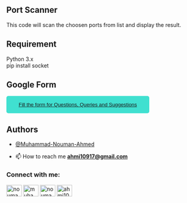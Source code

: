 ## Port Scanner 

This code will scan the choosen ports from list and display the result.

## Requirement
Python 3.x \
pip install socket

## Google Form

<button style="background-color: turquoise; border: none; border-radius: 5px; color: #333; /* Dark grey */ padding: 15px 32px"><a href="https://docs.google.com/forms/d/e/1FAIpQLSdhxR5JdOb_pjtQb48Ax8JbJfkbcCyCeYLBWxHQ02u7z5oKag/viewform?usp=sf_link" target="blank"> Fill the form for Questions, Queries and Suggestions</a></button>

## Authors

- [@Muhammad-Nouman-Ahmed](https://github.com/Muhammad-Nouman-Ahmed)


- 📫 How to reach me **ahmi10917@gmail.com**

<h3 align="left">Connect with me:</h3>
<p align="left">
<a href="https://twitter.com/nouman_music" target="blank"><img align="center" src="https://raw.githubusercontent.com/rahuldkjain/github-profile-readme-generator/master/src/images/icons/Social/twitter.svg" alt="nouman_music" height="30" width="40" /></a>
<a href="https://linkedin.com/in/muhammad-nouman-ahmed" target="blank"><img align="center" src="https://raw.githubusercontent.com/rahuldkjain/github-profile-readme-generator/master/src/images/icons/Social/linked-in-alt.svg" alt="muhammad-nouman-ahmed" height="30" width="40" /></a>
<a href="https://instagram.com/nouman_music" target="blank"><img align="center" src="https://raw.githubusercontent.com/rahuldkjain/github-profile-readme-generator/master/src/images/icons/Social/instagram.svg" alt="nouman_music" height="30" width="40" /></a>
<a href="https://www.hackerrank.com/ahmi10917" target="blank"><img align="center" src="https://raw.githubusercontent.com/rahuldkjain/github-profile-readme-generator/master/src/images/icons/Social/hackerrank.svg" alt="ahmi10917" height="30" width="40" /></a>
</p>


